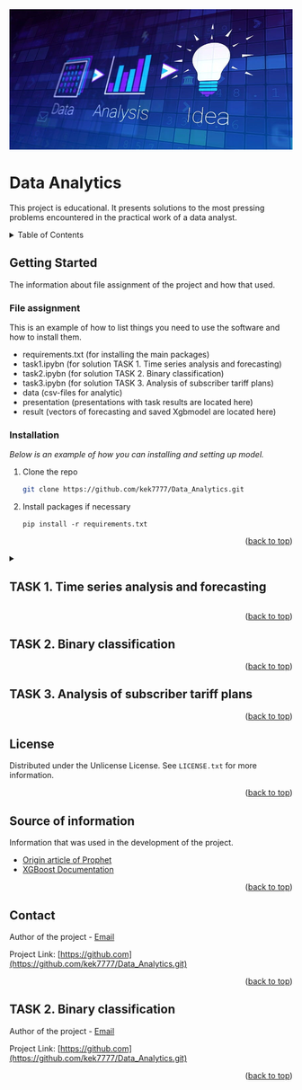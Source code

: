 <img src="src\img\title.jpg" width="800" height="250">

<a id="readme-top"></a>

<!-- TITLE -->
#  **Data Analytics**

This project is educational. It presents solutions to the most pressing problems encountered in the practical work of a data analyst.

<!-- TABLE OF CONTENTS -->
<details>
  <summary> Table of Contents </summary>
  <ol>
    <li>
          <a href="#getting-started">Getting Started</a>
          <ul>
            <li><a href="#file-assignment">File assignment</a></li>
            <li><a href="#installation">Installation</a></li>
          </ul>
    <li><a href="#task-1-time-series-analysis-and-forecasting">TASK 1. Time series analysis and forecasting</a></li>
    <li><a href="#task-2-binary-classification">TASK 2. Binary classification</a></li>
    <li><a href="#task-3-analysis-of-subscriber-tariff-plans">TASK 3. Analysis of subscriber tariff plans</a></li>
    <li><a href="#license">License</a></li>
    <li><a href="#Source-of-information">Source of information</a></li>
    <li><a href="#contact">Contact</a></li>
  </ol>
</details>


<!-- GETTING STARTED -->
## Getting Started

The information about file assignment of the project and how that used.

### File assignment

This is an example of how to list things you need to use the software and how to install them.
* requirements.txt (for installing the main packages)
* task1.ipybn (for solution TASK 1. Time series analysis and forecasting)
* task2.ipybn (for solution TASK 2. Binary classification)
* task3.ipybn (for solution TASK 3. Analysis of subscriber tariff plans)
* data (csv-files for analytic)
* presentation (presentations with task results are located here)
* result (vectors of forecasting and saved Xgbmodel are located here)


### Installation

_Below is an example of how you can  installing and setting up model._

1. Clone the repo
   ```sh
   git clone https://github.com/kek7777/Data_Analytics.git
   ```
2. Install packages if necessary
   ```
   pip install -r requirements.txt
   ```
   
 <p align="right">(<a href="#readme-top">back to top</a>)</p>


<details>
  <summary><strong><h2 id="task-1-time-series-analysis-and-forecasting">TASK 1. Time series analysis and forecasting</h2></strong></summary>
  <div>
    <p><strong>Description of task:</strong></p>
    <p>Using historical data on the "Timeseries" sheet (see tasks_1_2.xlsx), build a time series model. Predict the daily behavior of the series over the next 3 months. Explain the choice of forecasting method. Provide estimates of the forecast quality.</p>
    <p style="line-height: 1.2; margin: 0;">
    <strong>Task progress:</strong><br>
    The order of execution of the work was divided into some steps:<br>
    Step 1. The order of execution of the work was divided into several stages.</p>
  </div>
</details>



<!-- <h2 id="task-1-time-series-analysis-and-forecasting">TASK 1. Time series analysis and forecasting</h2> -->













 <p align="right">(<a href="#readme-top">back to top</a>)</p>

<h2 id="task-2-binary-classification">TASK 2. Binary classification</h2>











 <p align="right">(<a href="#readme-top">back to top</a>)</p>


<h2 id="task-3-analysis-of-subscriber-tariff-plans">TASK 3. Analysis of subscriber tariff plans</h2>










 <p align="right">(<a href="#readme-top">back to top</a>)</p>



 <!-- LICENSE -->
 ## License
 
 Distributed under the Unlicense License. See `LICENSE.txt` for more information.
 
 <p align="right">(<a href="#readme-top">back to top</a>)</p>
 
 <!-- Source of information -->
 
 ## Source of information
 
 Information that was used in the development of the project.
 
 * [Origin article of Prophet](https://facebook.github.io/prophet/static/prophet_paper_20170113.pdf)
 * [XGBoost Documentation](https://xgboost.readthedocs.io/en/stable/)

 
 <p align="right">(<a href="#readme-top">back to top</a>)</p>

  <!-- CONTACT -->
 ## Contact
 
 Author of the project - [Email](https://kek777.mail.ru)
 
 Project Link: [https://github.com](https://github.com/kek7777/Data_Analytics.git)
 
 <p align="right">(<a href="#readme-top">back to top</a>)</p>



 <!-- TASK 2 -->
 ## TASK 2. Binary classification
 
 Author of the project - [Email](https://kek777.mail.ru)
 
 Project Link: [https://github.com](https://github.com/kek7777/Data_Analytics.git)
 
 <p align="right">(<a href="#readme-top">back to top</a>)</p>
 
 
